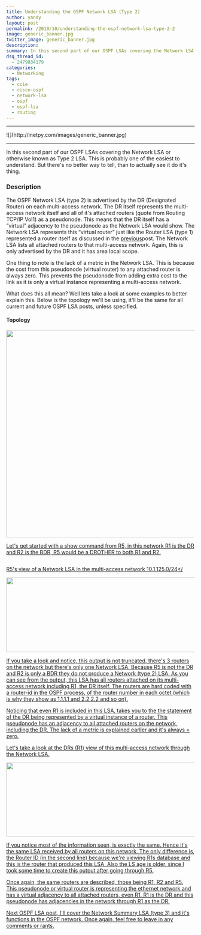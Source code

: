 ```yaml
---
title: Understanding the OSPF Network LSA (Type 2)
author: yandy
layout: post
permalink: /2010/10/understanding-the-ospf-network-lsa-type-2-2
image: generic_banner.jpg
twitter_image: generic_banner.jpg
description: 
summary: In this second part of our OSPF LSAs covering the Network LSA or otherwise known as Type 2 LSA. This is probably one of the easiest to understand. But there's no better way to tell, than to actually see it do it's thing...
dsq_thread_id:
  - 2479834179
categories:
  - Networking
tags:
  - ccie
  - cisco-ospf
  - network-lsa
  - ospf
  - ospf-lsa
  - routing
---
```

<hr>
![](http://inetpy.com/images/generic_banner.jpg)
<hr>

In this second part of our OSPF LSAs covering the Network LSA or otherwise known as Type 2 LSA. This is probably one of the easiest to understand. But there's no better way to tell, than to actually see it do it's thing.
  
### Description

The OSPF Network LSA (type 2) is advertised by the DR (Designated Router) on each multi-access network. The DR itself represents the multi-access network itself and all of it's attached routers (quote from Routing TCP/IP Vol1) as a pseudonode. This means that the DR itself has a &#8220;virtual&#8221; adjacency to the pseudonode as the Network LSA would show. The Network LSA represents this &#8220;virtual router&#8221; just like the Router LSA (type 1) represented a router itself as discussed in the <a href="http://inetpy.com/2011/05/the-ospfv3-router-lsa/" target="_blank">previous</a>post. The Network LSA lists all attached routers to that multi-access network. Again, this is only advertised by the DR and it has area local scope.
  
One thing to note is the lack of a metric in the Network LSA. This is because the cost from this pseudonode (virtual router) to any attached router is always zero. This prevents the pseudonode from adding extra cost to the link as it is only a virtual instance representing a multi-access network.

 What does this all mean? Well lets take a look at some examples to better explain this. Below is the topology we'll be using, it'll be the same for all current and future OSPF LSA posts, unless specified.

#### Topology
<a href="{{ site.url }}/assets/images/ospf-001-w_rip.png"><img style="border:0 initial initial;" src="{{ site.url }}/assets/images/ospf-001-w_rip.png" alt="" width="670" height="552" />

<!--more-->
Let's get started with a show command from R5, in this network R1 is the DR and R2 is the BDR, R5 would be a DROTHER to both R1 and R2.
  
<a href="{{ site.url }}/assets/images/subnet-125-segment.png"><img style="border:0 initial initial;" src="{{ site.url }}/assets/images/subnet-125-segment.png" alt="" width="" height="" />
  
R5's view of a Network LSA in the multi-access network 10.1.125.0/24</

<a href="{{ site.url }}/assets/images/network-lsa-r5.png"><img style="display:block;margin-left:auto;margin-right:auto;border:0 initial initial;" src="{{ site.url }}/assets/images/network-lsa-r5.png" alt="" width="673" height="199" />
  
 If you take a look and notice, this output is not truncated, there's 3 routers on the network but there's only one Network LSA. Because R5 is not the DR and R2 is only a BDR they do not produce a Network (type 2) LSA. As you can see from the output, this LSA has all routers attached on its multi-access network including R1, the DR itself. The routers are hard coded with a router-id in the OSPF process, of the router number in each octet (which is why they show as 1.1.1.1 and 2.2.2.2 and so on).

Noticing that even R1 is included in this LSA, takes you to the the statement of the DR being represented by a virtual instance of a router. This pseudonode has an adjacency to all attached routers on the network, including the DR. The lack of a metric is explained earlier and it's always = zero.

Let's take a look at the DRs (R1) view of this multi-access network through the Network LSA.

<a href="{{ site.url }}/assets/images/network-lsa-r1.png"><img style="display:block;margin-left:auto;margin-right:auto;border:0 initial initial;" src="{{ site.url }}/assets/images/network-lsa-r1.png" alt="" width="670" height="197" />
  
If you notice most of the information seen, is exactly the same. Hence it's the same LSA received by all routers on this network. The only difference is, the Router ID (in the second line) because we're viewing R1s database and this is the router that produced this LSA. Also the LS age is older, since I took some time to create this output after going through R5.

Once again, the same routers are described, those being R1, R2 and R5. This pseudonode or virtual router is representing the ethernet network and has a virtual adjacency to all attached routers, even R1. R1 is the DR and this pseudonode has adjacencies in the network through R1 as the DR.

Next OSPF LSA post, I'll cover the Network Summary LSA (type 3) and it's functions in the OSPF network. Once again, feel free to leave in any comments or rants.